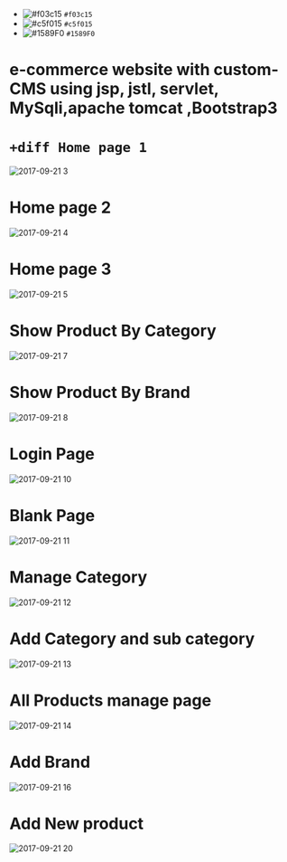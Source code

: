 
- ![#f03c15](https://placehold.it/15/f03c15/000000?text=+) `#f03c15`
- ![#c5f015](https://placehold.it/15/c5f015/000000?text=+) `#c5f015`
- ![#1589F0](https://placehold.it/15/1589F0/000000?text=+) `#1589F0`

#  e-commerce website with custom-CMS  using jsp, jstl, servlet, MySqli,apache tomcat ,Bootstrap3 

# ``` +diff Home page 1 ```
![2017-09-21 3](https://user-images.githubusercontent.com/14887259/30691630-2c62d8e4-9eea-11e7-8a61-405e34757be0.png)


#   Home page 2

![2017-09-21 4](https://user-images.githubusercontent.com/14887259/30691631-2c658eae-9eea-11e7-9dc2-f6a29a16e986.png)

# Home page 3

![2017-09-21 5](https://user-images.githubusercontent.com/14887259/30691633-2c68768c-9eea-11e7-8ca4-3a061dc206f8.png)

# Show Product By Category

![2017-09-21 7](https://user-images.githubusercontent.com/14887259/30691634-2c6cb9f4-9eea-11e7-8e9f-8977d914e67a.png)

# Show Product By Brand

![2017-09-21 8](https://user-images.githubusercontent.com/14887259/30691635-2c6fe08e-9eea-11e7-9fbb-422ff030ecd4.png)

# Login Page
![2017-09-21 10](https://user-images.githubusercontent.com/14887259/30691636-2c9abe58-9eea-11e7-8b8b-d9c856b0ee6f.png)

# Blank Page
![2017-09-21 11](https://user-images.githubusercontent.com/14887259/30691637-2c9e5d9c-9eea-11e7-97b9-c520fd48ba7b.png)

# Manage Category
![2017-09-21 12](https://user-images.githubusercontent.com/14887259/30691638-2ca0d89c-9eea-11e7-9b86-e3c033857f99.png)

# Add Category and sub category
![2017-09-21 13](https://user-images.githubusercontent.com/14887259/30691639-2ca14c00-9eea-11e7-8509-b7e17bae86bd.png)

# All  Products manage page

![2017-09-21 14](https://user-images.githubusercontent.com/14887259/30691640-2ca7cc42-9eea-11e7-9fb0-994a9912fe7f.png)

# Add Brand

![2017-09-21 16](https://user-images.githubusercontent.com/14887259/30691643-2cd31fb4-9eea-11e7-8004-d3625c1d8e6b.png)



# Add New product


![2017-09-21 20](https://user-images.githubusercontent.com/14887259/30691647-2ce82152-9eea-11e7-808d-7db5919494a6.png)


